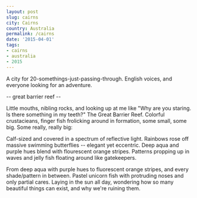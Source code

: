 ```yaml
---
layout: post
slug: cairns
city: Cairns
country: Australia
permalink: /cairns
date: '2015-04-01'
tags:
- cairns
- australia
- 2015
---
```


A city for 20-somethings-just-passing-through. English voices, and everyone looking for an adventure.


-- great barrier reef --

Little mouths, nibling rocks, and looking up at me like "Why are you staring. Is there something in my teeth?" The Great Barrier Reef. Colorful crustacieans, finger fish frolicking around in formation, some small, some big. Some really, really big:

Calf-sized and covered in a spectrum of reflective light. Rainbows rose off massive swimming butterflies -- elegant yet eccentric. Deep aqua and purple hues blend with flourescent orange stripes. Patterns propping up in waves and jelly fish floating around like gatekeepers.

From deep aqua with purple hues to fluorescent orange stripes, and every shade/pattern in between. Pastel unicorn fish with protruding noses and only partial cares. Laying in the sun all day, wondering how so many beautiful things can exist, and why we're ruining them.